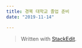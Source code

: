 ```yaml
---
title: 경북 대학교 졸업 준비 
date: "2019-11-14"

---
```





> Written with [StackEdit](https://stackedit.io/).
<!--stackedit_data:
eyJoaXN0b3J5IjpbLTEzMDE4ODI5NDNdfQ==
-->